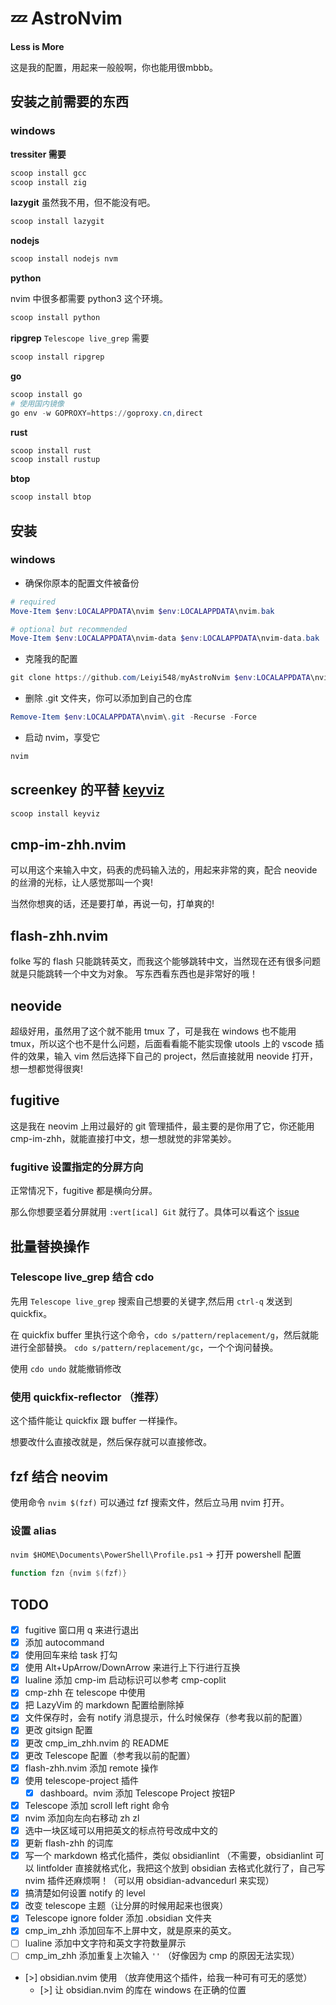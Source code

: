 # 💤 AstroNvim

**Less is More**

这是我的配置，用起来一般般啊，你也能用很mbbb。

## 安装之前需要的东西

### windows

**tressiter 需要**

```powershell
scoop install gcc
scoop install zig
```

**lazygit** 虽然我不用，但不能没有吧。

```powershell
scoop install lazygit
```

**nodejs**

```powershell
scoop install nodejs nvm
```

**python**

nvim 中很多都需要 python3 这个环境。

```powershell
scoop install python
```

**ripgrep** `Telescope live_grep` 需要

```powershell
scoop install ripgrep
```

**go**

```powershell
scoop install go
# 使用国内镜像
go env -w GOPROXY=https://goproxy.cn,direct
```

**rust**

```powershell
scoop install rust
scoop install rustup
```

**btop**

```powershell
scoop install btop
```

## 安装

### windows

- 确保你原本的配置文件被备份

```powershell
# required
Move-Item $env:LOCALAPPDATA\nvim $env:LOCALAPPDATA\nvim.bak

# optional but recommended
Move-Item $env:LOCALAPPDATA\nvim-data $env:LOCALAPPDATA\nvim-data.bak
```

- 克隆我的配置

```powershell
git clone https://github.com/Leiyi548/myAstroNvim $env:LOCALAPPDATA\nvim

```

- 删除 .git 文件夹，你可以添加到自己的仓库

```powershell
Remove-Item $env:LOCALAPPDATA\nvim\.git -Recurse -Force
```

- 启动 nvim，享受它

```powershell
nvim
```

## screenkey 的平替 [keyviz](https://github.com/mulaRahul/keyviz)

```powershell
scoop install keyviz
```

## cmp-im-zhh.nvim

可以用这个来输入中文，码表的虎码输入法的，用起来非常的爽，配合 neovide 的丝滑的光标，让人感觉那叫一个爽!

当然你想爽的话，还是要打单，再说一句，打单爽的!

## flash-zhh.nvim

folke 写的 flash 只能跳转英文，而我这个能够跳转中文，当然现在还有很多问题就是只能跳转一个中文为对象。
写东西看东西也是非常好的哦！ 

## neovide

超级好用，虽然用了这个就不能用 tmux 了，可是我在 windows 也不能用 tmux，所以这个也不是什么问题，后面看看能不能实现像 utools 上的 vscode 插件的效果，输入 vim 然后选择下自己的 project，然后直接就用 neovide 打开，想一想都觉得很爽!

## fugitive

这是我在 neovim 上用过最好的 git 管理插件，最主要的是你用了它，你还能用 cmp-im-zhh，就能直接打中文，想一想就觉的非常美妙。

### fugitive 设置指定的分屏方向

正常情况下，fugitive 都是横向分屏。

那么你想要坚着分屏就用 `:vert[ical] Git`  就行了。具体可以看这个 [issue](https://github.com/tpope/vim-fugitive/issues/1237)

## 批量替换操作

### Telescope live_grep 结合 cdo

先用 `Telescope live_grep` 搜索自己想要的关键字,然后用 `ctrl-q` 发送到 quickfix。

在 quickfix buffer 里执行这个命令，`cdo s/pattern/replacement/g`，然后就能进行全部替换。
`cdo s/pattern/replacement/gc`，一个个询问替换。

使用 `cdo undo` 就能撤销修改 

### 使用 quickfix-reflector （推荐）

这个插件能让 quickfix 跟 buffer 一样操作。

想要改什么直接改就是，然后保存就可以直接修改。

## fzf 结合 neovim

使用命令 `nvim $(fzf)`  可以通过 fzf 搜索文件，然后立马用 nvim 打开。

### 设置 alias

`nvim $HOME\Documents\PowerShell\Profile.ps1` → 打开 powershell 配置

```powershell
function fzn {nvim $(fzf)}
```

## TODO

- [x] fugitive 窗口用 q 来进行退出
- [x] 添加 autocommand
- [x] 使用回车来给 task 打勾
- [x] 使用 Alt+UpArrow/DownArrow 来进行上下行进行互换
- [x] lualine 添加 cmp-im 启动标识可以参考 cmp-coplit
- [x] cmp-zhh 在 telescope 中使用
- [x] 把 LazyVim 的 markdown 配置给删除掉
- [x] 文件保存时，会有 notify 消息提示，什么时候保存（参考我以前的配置）
- [x] 更改 gitsign 配置
- [x] 更改 cmp_im_zhh.nvim 的 README
- [x] 更改 Telescope 配置（参考我以前的配置）
- [x] flash-zhh.nvim 添加 remote 操作
- [x] 使用 telescope-project 插件
  - [x] dashboard。nvim 添加 Telescope Project 按钮P
- [x] Telescope 添加 scroll left right 命令
- [x] nvim 添加向左向右移动 zh zl
- [x] 选中一块区域可以用把英文的标点符号改成中文的
- [x] 更新 flash-zhh 的词库
- [x] 写一个 markdown 格式化插件，类似 obsidianlint （不需要，obsidianlint 可以 lintfolder 直接就格式化，我把这个放到 obsidian 去格式化就行了，自己写 nvim 插件还麻烦啊！（可以用 obsidian-advancedurl 来实现）
- [x] 搞清楚如何设置 notify 的 level
- [x] 改变 telescope 主题（让分屏的时候用起来也很爽）
- [x] Telescope ignore folder 添加 .obsidian 文件夹
- [x] cmp_im_zhh 添加回车不上屏中文，就是原来的英文。
- [ ] lualine 添加中文字符和英文字符数量屏示
- [ ] cmp_im_zhh 添加重复上次输入 `''` （好像因为 cmp 的原因无法实现）
- [>] obsidian.nvim 使用 （放弃使用这个插件，给我一种可有可无的感觉）
  - [>] 让 obsidian.nvim 的库在 windows 在正确的位置

